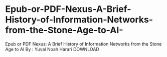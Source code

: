# Epub-or-PDF-Nexus-A-Brief-History-of-Information-Networks-from-the-Stone-Age-to-AI-
Epub or PDF Nexus: A Brief History of Information Networks from the Stone Age to AI By : Yuval Noah Harari DOWNLOAD 

